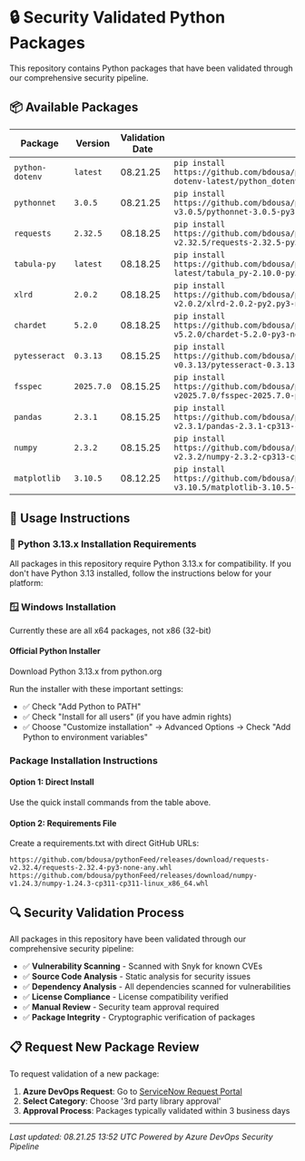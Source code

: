 ﻿# 🔒 Security Validated Python Packages

This repository contains Python packages that have been validated through our comprehensive security pipeline.

## 📦 Available Packages
| Package | Version | Validation Date | Quick Install |
|---------|---------|-----------------|---------------|
| `python-dotenv` | `latest` | 08.21.25 | `pip install https://github.com/bdousa/pythonFeedWindows/releases/download/python-dotenv-latest/python_dotenv-1.1.1-py3-none-any.whl` |
| `pythonnet` | `3.0.5` | 08.21.25 | `pip install https://github.com/bdousa/pythonFeedWindows/releases/download/pythonnet-v3.0.5/pythonnet-3.0.5-py3-none-any.whl` |
| `requests` | `2.32.5` | 08.18.25 | `pip install https://github.com/bdousa/pythonFeedWindows/releases/download/requests-v2.32.5/requests-2.32.5-py3-none-any.whl` |
| `tabula-py` | `latest` | 08.18.25 | `pip install https://github.com/bdousa/pythonFeedWindows/releases/download/tabula-py-latest/tabula_py-2.10.0-py3-none-any.whl` |
| `xlrd` | `2.0.2` | 08.18.25 | `pip install https://github.com/bdousa/pythonFeedWindows/releases/download/xlrd-v2.0.2/xlrd-2.0.2-py2.py3-none-any.whl` |
| `chardet` | `5.2.0` | 08.18.25 | `pip install https://github.com/bdousa/pythonFeedWindows/releases/download/chardet-v5.2.0/chardet-5.2.0-py3-none-any.whl` |
| `pytesseract` | `0.3.13` | 08.15.25 | `pip install https://github.com/bdousa/pythonFeedWindows/releases/download/pytesseract-v0.3.13/pytesseract-0.3.13-py3-none-any.whl` |
| `fsspec` | `2025.7.0` | 08.15.25 | `pip install https://github.com/bdousa/pythonFeedWindows/releases/download/fsspec-v2025.7.0/fsspec-2025.7.0-py3-none-any.whl` |
| `pandas` | `2.3.1` | 08.15.25 | `pip install https://github.com/bdousa/pythonFeedWindows/releases/download/pandas-v2.3.1/pandas-2.3.1-cp313-cp313-win_amd64.whl` |
| `numpy` | `2.3.2` | 08.15.25 | `pip install https://github.com/bdousa/pythonFeedWindows/releases/download/numpy-v2.3.2/numpy-2.3.2-cp313-cp313-win_amd64.whl` |
| `matplotlib` | `3.10.5` | 08.12.25 | `pip install https://github.com/bdousa/pythonFeedWindows/releases/download/matplotlib-v3.10.5/matplotlib-3.10.5-cp313-cp313-win_amd64.whl` |

## 🚀 Usage Instructions

### 🐍 Python 3.13.x Installation Requirements
All packages in this repository require Python 3.13.x for compatibility. If you don't have Python 3.13 installed, follow the instructions below for your platform:

### 🪟 Windows Installation

Currently these are all x64 packages, not x86 (32-bit)

#### Official Python Installer

Download Python 3.13.x from python.org

Run the installer with these important settings:
- ✅ Check "Add Python to PATH"
- ✅ Check "Install for all users" (if you have admin rights)
- ✅ Choose "Customize installation" → Advanced Options → Check "Add Python to environment variables"

### Package Installation Instructions
#### Option 1: Direct Install
Use the quick install commands from the table above.

#### Option 2: Requirements File

Create a requirements.txt with direct GitHub URLs:
```
https://github.com/bdousa/pythonFeed/releases/download/requests-v2.32.4/requests-2.32.4-py3-none-any.whl
https://github.com/bdousa/pythonFeed/releases/download/numpy-v1.24.3/numpy-1.24.3-cp311-cp311-linux_x86_64.whl
```

## 🔍 Security Validation Process
All packages in this repository have been validated through our comprehensive security pipeline:
- ✅ **Vulnerability Scanning** - Scanned with Snyk for known CVEs
- ✅ **Source Code Analysis** - Static analysis for security issues
- ✅ **Dependency Analysis** - All dependencies scanned for vulnerabilities
- ✅ **License Compliance** - License compatibility verified
- ✅ **Manual Review** - Security team approval required
- ✅ **Package Integrity** - Cryptographic verification of packages

## 📋 Request New Package Review
To request validation of a new package:
1. **Azure DevOps Request**: Go to [ServiceNow Request Portal](https://bdous.service-now.com/sp?id=sc_cat_item&sys_id=c746dd861b3e6910182c63d07e4bcbac)
2. **Select Category**: Choose '3rd party library approval'
3. **Approval Process**: Packages typically validated within 3 business days

---
*Last updated: 08.21.25 13:52 UTC*
*Powered by Azure DevOps Security Pipeline*
